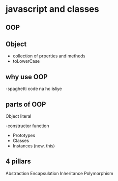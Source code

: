 # javascript and classes

 ## OOP

 ## Object
 - collection of prperties and methods
 - toLowerCase

 ## why use OOP
-spaghetti code na ho isliye

## parts of OOP
Object literal

-constructor function
- Prototypes
- Classes
- Instances (new, this)

## 4 pillars
Abstraction
Encapsulation
Inheritance
Polymorphism